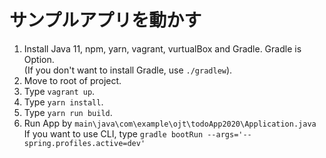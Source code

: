 # サンプルアプリを動かす

1. Install Java 11, npm, yarn, vagrant, vurtualBox and Gradle. Gradle is Option.
<br>(If you don't want to install Gradle, use `./gradlew`).
2. Move to root of project.
3. Type `vagrant up`.
4. Type `yarn install`.
5. Type `yarn run build`.
6. Run App by `main\java\com\example\ojt\todoApp2020\Application.java`
<br>If you want to use CLI, type `gradle bootRun --args='--spring.profiles.active=dev'`


